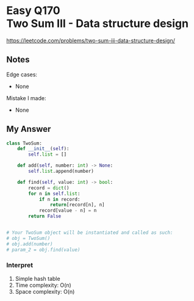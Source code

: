 # Easy Q170 <br> Two Sum III - Data structure design

https://leetcode.com/problems/two-sum-iii-data-structure-design/

## Notes
Edge cases:
* None

Mistake I made:
* None

## My Answer
```Python
class TwoSum:
    def __init__(self):
        self.list = []

    def add(self, number: int) -> None:
        self.list.append(number)

    def find(self, value: int) -> bool:
        record = dict()
        for n in self.list:
            if n in record:
                return[record[n], n]
            record[value - n] = n
        return False


# Your TwoSum object will be instantiated and called as such:
# obj = TwoSum()
# obj.add(number)
# param_2 = obj.find(value)
```

### Interpret
1. Simple hash table
2. Time complexity: O(n)
3. Space complexity: O(n)



